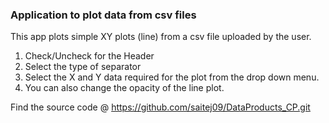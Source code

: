 ### Application to plot data from csv files

This app plots simple XY plots (line) from a csv file uploaded by the user. 


1. Check/Uncheck for the Header
2. Select the type of separator
3. Select the X and Y data required for the plot from the drop down menu.
4. You can also change the opacity of the line plot.


Find the source code @
https://github.com/saitej09/DataProducts_CP.git